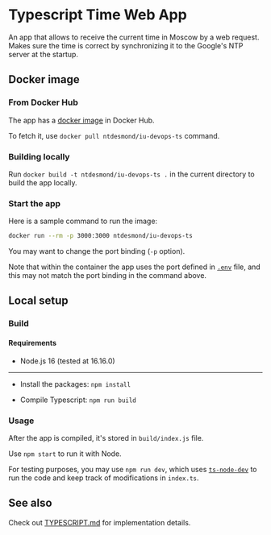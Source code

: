 # Typescript Time Web App

An app that allows to receive the current time in Moscow by a web request. Makes sure the time is correct by synchronizing it to the Google's NTP server at the startup.

## Docker image

### From Docker Hub

The app has a [docker image](https://hub.docker.com/r/ntdesmond/iu-devops-ts) in Docker Hub.

To fetch it, use `docker pull ntdesmond/iu-devops-ts` command.

### Building locally

Run `docker build -t ntdesmond/iu-devops-ts .` in the current directory to build the app locally.

### Start the app

Here is a sample command to run the image:

```sh
docker run --rm -p 3000:3000 ntdesmond/iu-devops-ts
```

You may want to change the port binding (`-p` option).

Note that within the container the app uses the port defined in [`.env`](./.env) file, and this may not match the port binding in the command above.

## Local setup

### Build

#### Requirements

- Node.js 16 (tested at 16.16.0)

---

- Install the packages: `npm install`

- Compile Typescript: `npm run build`

### Usage

After the app is compiled, it's stored in `build/index.js` file.

Use `npm start` to run it with Node.

For testing purposes, you may use `npm run dev`, which uses [`ts-node-dev`](https://github.com/wclr/ts-node-dev) to run the code and keep track of modifications in `index.ts`.

## See also

Check out [TYPESCRIPT.md](./TYPESCRIPT.md) for implementation details.
